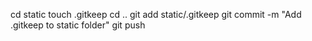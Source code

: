 cd static
touch .gitkeep
cd ..
git add static/.gitkeep
git commit -m "Add .gitkeep to static folder"
git push
